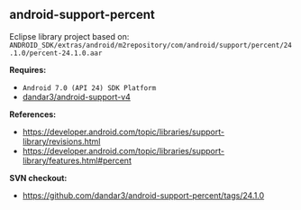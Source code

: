 ## android-support-percent

Eclipse library project based on:<br/>
`ANDROID_SDK/extras/android/m2repository/com/android/support/percent/24.1.0/percent-24.1.0.aar`

**Requires:**
- `Android 7.0 (API 24) SDK Platform`
- [dandar3/android-support-v4](https://github.com/dandar3/android-support-v4)

**References:**
- https://developer.android.com/topic/libraries/support-library/revisions.html
- https://developer.android.com/topic/libraries/support-library/features.html#percent

**SVN checkout:**
- https://github.com/dandar3/android-support-percent/tags/24.1.0